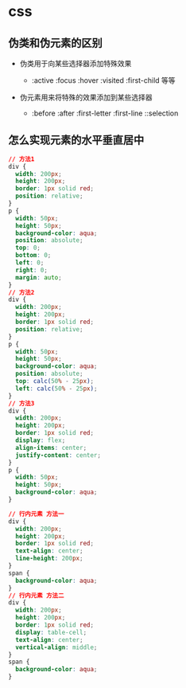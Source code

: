 # css

## 伪类和伪元素的区别

- 伪类用于向某些选择器添加特殊效果

  - :active :focus :hover :visited :first-child 等等

- 伪元素用来将特殊的效果添加到某些选择器
  - :before :after :first-letter :first-line ::selection

## 怎么实现元素的水平垂直居中

```css
// 方法1
div {
  width: 200px;
  height: 200px;
  border: 1px solid red;
  position: relative;
}
p {
  width: 50px;
  height: 50px;
  background-color: aqua;
  position: absolute;
  top: 0;
  bottom: 0;
  left: 0;
  right: 0;
  margin: auto;
}
// 方法2
div {
  width: 200px;
  height: 200px;
  border: 1px solid red;
  position: relative;
}
p {
  width: 50px;
  height: 50px;
  background-color: aqua;
  position: absolute;
  top: calc(50% - 25px);
  left: calc(50% - 25px);
}
// 方法3
div {
  width: 200px;
  height: 200px;
  border: 1px solid red;
  display: flex;
  align-items: center;
  justify-content: center;
}
p {
  width: 50px;
  height: 50px;
  background-color: aqua;
}

// 行内元素 方法一
div {
  width: 200px;
  height: 200px;
  border: 1px solid red;
  text-align: center;
  line-height: 200px;
}
span {
  background-color: aqua;
}
// 行内元素 方法二
div {
  width: 200px;
  height: 200px;
  border: 1px solid red;
  display: table-cell;
  text-align: center;
  vertical-align: middle;
}
span {
  background-color: aqua;
}
```


